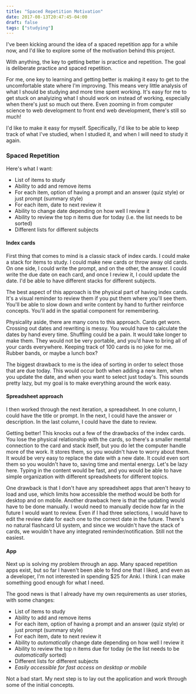 ```yaml
---
title: "Spaced Repetition Motivation"
date: 2017-08-13T20:47:45-04:00
draft: false
tags: ["studying"]
---
```


I've been kicking around the idea of a spaced repetition app for a while now, and I'd like to explore some of the motivation behind this project.

With anything, the key to getting better is practice and repetition.  The goal is deliberate practice and spaced repetition.

For me, one key to learning and getting better is making it easy to get to the uncomfortable state where I'm improving.  This means very little analysis of what I should be studying and more time spent working.  It's easy for me to get stuck on analyizing what I should work on instead of working, especially when there's just so much out there.  Even zooming in from computer science to web development to front end web development, there's still so much!

I'd like to make it easy for myself.  Specifically, I'd like to be able to keep track of what I've studied, when I studied it, and when I will need to study it again.

### Spaced Repetition

Here's what I want:

- List of items to study
- Ability to add and remove items
- For each item, option of having a prompt and an answer (quiz style) or just prompt (summary style)
- For each item, date to next review it
- Ability to change date depending on how well I review it
- Ability to review the top n items due for today (i.e. the list needs to be sorted)
- Different lists for different subjects


#### Index cards

First thing that comes to mind is a classic stack of index cards.  I could make a stack for items to study.  I could make new cards or throw away old cards.  On one side, I could write the prompt, and on the other, the answer.  I could write the due date on each card, and once I review it, I could update the date.  I'd be able to have different stacks for different subjects.

The best aspect of this approach is the physical part of having index cards.  It's a visual reminder to review them if you put them where you'll see them.  You'll be able to slow down and write content by hand to further reinforce concepts.  You'll add in the spatial component for remembering.

Physicality aside, there are many cons to this approach. Cards get worn. Crossing out dates and rewriting is messy. You would have to calculate the dates by hand every time. Shuffling could be a pain. It would take longer to make them. They would not be very portable, and you’d have to bring all of your cards everywhere. Keeping track of 100 cards is no joke for me. Rubber bands, or maybe a lunch box?

The biggest drawback to me is the idea of sorting in order to select those that are due today.  This would occur both when adding a new item, when you update the date, and when you want to select just today's.  This sounds pretty lazy, but my goal is to make everything around the work easy.

#### Spreadsheet approach

I then worked through the next iteration, a spreadsheet.  In one column, I could have the title or prompt.  In the next, I could have the answer or description.  In the last column, I could have the date to review.

Getting better!  This knocks out a few of the drawbacks of the index cards.  You lose the physical relationship with the cards, so there's a smaller mental connection to the card and stack itself, but you do let the computer handle more of the work.  It stores them, so you wouldn't have to worry about them.  It would be very easy to replace the date with a new date.  It could even sort them so you wouldn't have to, saving time and mental energy.  Let's be lazy here.  Typing in the content would be fast, and you would be able to have simple organization with different spreadsheets for different topics.

One drawback is that I don't have any spreadsheet apps that aren't heavy to load and use, which limits how accessible the method would be both for desktop and on mobile.  Another drawback here is that the updating would have to be done manually.  I would need to manually decide how far in the future I would want to review.  Even if I had three selections, I would have to edit the review date for each one to the correct date in the future.  There's no natural flashcard UI system, and since we wouldn't have the stack of cards, we wouldn't have any integrated reminder/notification.  Still not the easiest.

#### App

Next up is solving my problem through an app.  Many spaced repetition apps exist, but so far I haven't been able to find one that I liked, and even as a developer, I'm not interested in spending $25 for Anki.  I think I can make something good enough for what I need.

The good news is that I already have my own requirements as user stories, with some changes:

- List of items to study
- Ability to add and remove items
- For each item, option of having a prompt and an answer (quiz style) or just prompt (summary style)
- For each item, date to next review it
- Ability to *automatically* change date depending on how well I review it
- Ability to review the top n items due for today (ie the list needs to be *automatically* sorted)
- Different lists for different subjects
- *Easily accessible for fast access on desktop or mobile* 


Not a bad start.  My next step is to lay out the application and work through some of the initial concepts.